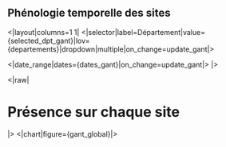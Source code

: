 ## Phénologie temporelle des sites

<|layout|columns=1 1|
<|selector|label=Département|value={selected_dpt_gant}|lov={departements}|dropdown|multiple|on_change=update_gant|>

<|date_range|dates={dates_gant}|on_change=update_gant|>
|>

<|raw|
<div class="titre-container">
    <h1 class="titre-modern">Présence sur chaque site</h1>
    <div class="ligne-soulignement"></div>
</div>
|>
<|chart|figure={gant_global}|>